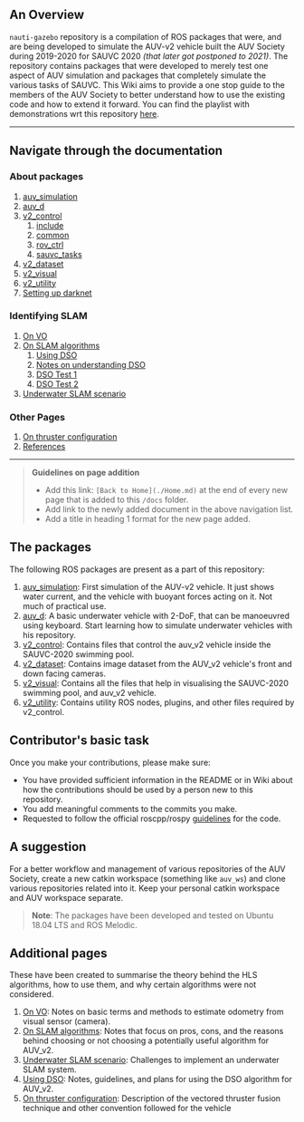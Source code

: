 ## An Overview
`nauti-gazebo` repository is a compilation of ROS packages that were, and are being developed to simulate the AUV-v2 vehicle built the AUV Society during 2019-2020 for SAUVC 2020 _(that later got postponed to 2021)_. The repository contains packages that were developed to merely test one aspect of AUV simulation and packages that completely simulate the various tasks of SAUVC. This Wiki aims to provide a one stop guide to the members of the AUV Society to better understand how to use the existing code and how to extend it forward. You can find the playlist with demonstrations wrt this repository [here](https://youtube.com/playlist?list=PLhvbtt31sTvz2M71oOWf9Pjefrbu2GmDH).

---
## Navigate through the documentation
### About packages
1. [auv_simulation](./auv_simulation.md)
2. [auv_d](./auv_d.md)
3. [v2_control](./v2_control.md)
    1. [include](../v2_control/include/README.md)
    2. [common](../v2_control/src/common/README.md)
    3. [rov_ctrl](../v2_control/src/rov_ctrl/README.md)
    4. [sauvc_tasks](../v2_control/src/sauvc_tasks/README.md)
4. [v2_dataset](./v2_dataset.md)
5. [v2_visual](./v2_visual.md)
6. [v2_utility](./v2_utility.md)
7. [Setting up darknet](./Setting-up-darknet.md)

### Identifying SLAM
1. [On VO](./On-VO.md)
2. [On SLAM algorithms](./On-SLAM-algorithms.md)
    1. [Using DSO](./Using-DSO.md)
    1. [Notes on understanding DSO](./Notes-on-understanding-DSO.md)
    2. [DSO Test 1](./DSO-Test-1.md)
    3. [DSO Test 2](./DSO-Test-2.md)
4. [Underwater SLAM scenario](./Underwater-SLAM-Scenario.md)

### Other Pages
1. [On thruster configuration](./On-thruster-configuration.md)
2. [References](./References.md)

---

> **Guidelines on page addition**
> - Add this link: `[Back to Home](./Home.md)` at the end of every new page that is added to this `/docs` folder.
> - Add link to the newly added document in the above navigation list.
> - Add a title in heading 1 format for the new page added.

## The packages
The following ROS packages are present as a part of this repository:
1. [auv_simulation](./auv_simulation.md):
First simulation of the AUV-v2 vehicle. It just shows water current, and the vehicle with buoyant forces acting on it. Not much of practical use.
2. [auv_d](./auv_d.md):
A basic underwater vehicle with 2-DoF, that can be manoeuvred using keyboard. Start learning how to simulate underwater vehicles with his repository.
3. [v2_control](./v2_control.md):
Contains files that control the auv_v2 vehicle inside the SAUVC-2020 swimming pool.
4. [v2_dataset](./v2_dataset.md):
Contains image dataset from the AUV_v2 vehicle's front and down facing cameras.
5. [v2_visual](./v2_visual.md):
Contains all the files that help in visualising the SAUVC-2020 swimming pool, and auv_v2 vehicle.
6. [v2_utility](./v2_utility.md):
Contains utility ROS nodes, plugins, and other files required by v2_control.

## Contributor's basic task
Once you make your contributions, please make sure:
- You have provided sufficient information in the README or in Wiki about how the contributions should be used by a person new to this repository.
- You add meaningful comments to the commits you make.
- Requested to follow the official roscpp/rospy [guidelines](http://wiki.ros.org/CppStyleGuide) for the code.

## A suggestion
For a better workflow and management of various repositories of the AUV Society, create a new catkin workspace (something like `auv_ws`) and clone various repositories related into it. Keep your personal catkin workspace and AUV workspace separate.

> **Note**: The packages have been developed and tested on Ubuntu 18.04 LTS and ROS Melodic. 

## Additional pages
These have been created to summarise the theory behind the HLS algorithms, how to use them, and why certain algorithms were not considered.
1. [On VO](./On-VO.md): Notes on basic terms and methods to estimate odometry from visual sensor (camera). 
2. [On SLAM algorithms](./On-SLAM-algorithms.md): Notes that focus on pros, cons, and the reasons behind choosing or not choosing a potentially useful algorithm for AUV_v2.
3. [Underwater SLAM scenario](./Underwater-SLAM-Scenario.md): Challenges to implement an underwater SLAM system.
4. [Using DSO](./Using-DSO.md): Notes, guidelines, and plans for using the DSO algorithm for AUV_v2.
5. [On thruster configuration](./On-thruster-configuration.md): Description of the vectored thruster fusion technique and other convention followed for the vehicle